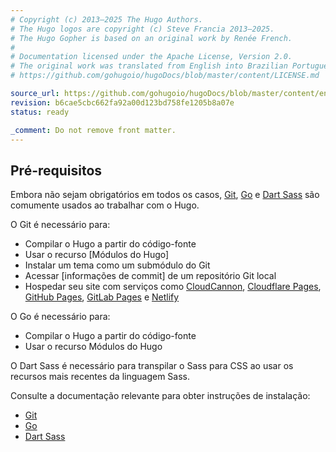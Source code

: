 ```yaml
---
# Copyright (c) 2013–2025 The Hugo Authors.
# The Hugo logos are copyright (c) Steve Francia 2013–2025.
# The Hugo Gopher is based on an original work by Renée French.
#
# Documentation licensed under the Apache License, Version 2.0.
# The original work was translated from English into Brazilian Portuguese.
# https://github.com/gohugoio/hugoDocs/blob/master/content/LICENSE.md

source_url: https://github.com/gohugoio/hugoDocs/blob/master/content/en/_common/installation/02-prerequisites.md
revision: b6cae5cbc662fa92a00d123bd758fe1205b8a07e
status: ready

_comment: Do not remove front matter.
---
```


## Pré-requisitos

Embora não sejam obrigatórios em todos os casos, [Git], [Go] e [Dart Sass] são
comumente usados ao trabalhar com o Hugo.

O Git é necessário para:

- Compilar o Hugo a partir do código-fonte
- Usar o recurso [Módulos do Hugo]
- Instalar um tema como um submódulo do Git
- Acessar [informações de commit] de um repositório Git local
- Hospedar seu site com serviços como [CloudCannon], [Cloudflare Pages],
  [GitHub Pages], [GitLab Pages] e [Netlify]

O Go é necessário para:

- Compilar o Hugo a partir do código-fonte
- Usar o recurso Módulos do Hugo

O Dart Sass é necessário para transpilar o Sass para CSS ao usar os recursos
mais recentes da linguagem Sass.

Consulte a documentação relevante para obter instruções de instalação:

- [Git][git install]
- [Go][go install]
- [Dart Sass][dart sass install]

[CloudCannon]: https://cloudcannon.com/

[Cloudflare Pages]: https://pages.cloudflare.com/

[dart sass install]: /functions/css/sass/#dart-sass

[Dart Sass]: https://sass-lang.com/dart-sass

[Git]: https://git-scm.com/

[git install]: https://git-scm.com/book/en/v2/Getting-Started-Installing-Git

[GitHub Pages]: https://pages.github.com/

[GitLab Pages]: https://docs.gitlab.com/ee/user/project/pages/

[Go]: https://go.dev/

[go install]: https://go.dev/doc/install

[netlify]: https://www.netlify.com/
